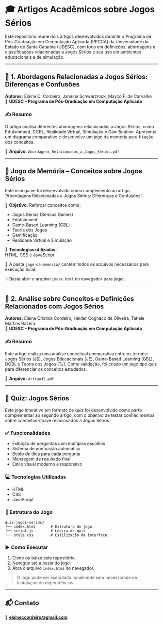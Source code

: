 # 🎓 Artigos Acadêmicos sobre Jogos Sérios

Este repositório reúne dois artigos desenvolvidos durante o Programa de Pós-Graduação em Computação Aplicada (PPGCA) da Universidade do Estado de Santa Catarina (UDESC), com foco em definições, abordagens e classificações relacionadas a Jogos Sérios e seu uso em ambientes educacionais e de simulação.

---

## 📄 1. Abordagens Relacionadas a Jogos Sérios: Diferenças e Confusões

**Autores:** Elaine C. Cordeiro, Janaína Schwarzrock, Mayco F. de Carvalho  
📍 **UDESC – Programa de Pós-Graduação em Computação Aplicada**

### ✍️ Resumo

O artigo analisa diferentes abordagens relacionadas a Jogos Sérios, como Edutainment, DGBL, Realidade Virtual, Simulação e Gamification. Apresenta um diagrama comparativo e desenvolve um jogo da memória para fixação dos conceitos.

📎 **Arquivo:** `Abordagens_Relacionadas_a_Jogos_Sérios.pdf`

---

## 🧠 Jogo da Memória – Conceitos sobre Jogos Sérios

Este mini game foi desenvolvido como complemento ao artigo  
“Abordagens Relacionadas a Jogos Sérios: Diferenças e Confusões”.

🎯 **Objetivo:** Reforçar conceitos como:
- Jogos Sérios (Serious Games)
- Edutainment
- Game-Based Learning (GBL)
- Teoria dos Jogos
- Gamificação
- Realidade Virtual e Simulação

🔧 **Tecnologias utilizadas:**  
HTML, CSS e JavaScript

📁 A pasta `jogo-da-memoria/` contém todos os arquivos necessários para execução local.

💡 Basta abrir o arquivo `index.html` no navegador para jogar.

---

## 📄 2. Análise sobre Conceitos e Definições Relacionados com Jogos Sérios

**Autores:** Elaine Cristina Cordeiro, Helder Cognaco de Oliveira, Tatiele Martins Razera  
📍 **UDESC – Programa de Pós-Graduação em Computação Aplicada**

### ✍️ Resumo

Este artigo realiza uma análise conceitual comparativa entre os termos: Jogos Sérios (JS), Jogos Educacionais (JE), Game-Based Learning (GBL), DGBL e Teoria dos Jogos (TJ). Como validação, foi criado um jogo tipo quiz para diferenciar os conceitos estudados.

📎 **Arquivo:** `ArtigoJS.pdf`

---

## 🧠 Quiz: Jogos Sérios

Este jogo interativo em formato de quiz foi desenvolvido como parte complementar ao segundo artigo, com o objetivo de testar conhecimentos sobre conceitos-chave relacionados a Jogos Sérios.

### ✅ Funcionalidades

- Exibição de perguntas com múltiplas escolhas
- Sistema de pontuação automática
- Botão de dica para cada pergunta
- Mensagem de resultado final
- Estilo visual moderno e responsivo

### 💻 Tecnologias Utilizadas
- HTML
- CSS
- JavaScript

### 📂 Estrutura do Jogo

```
quiz-jogos-serios/
├── index.html       # Estrutura do jogo
├── script.js        # Lógica do quiz
└── style.css        # Estilização da interface
```

### ▶️ Como Executar

1. Clone ou baixe este repositório.
2. Navegue até a pasta do jogo.
3. Abra o arquivo `index.html` no navegador.

> O jogo pode ser executado localmente sem necessidade de instalação de dependências.

---

## 📬 Contato

📧 **elaineccordeiro@gmail.com**
